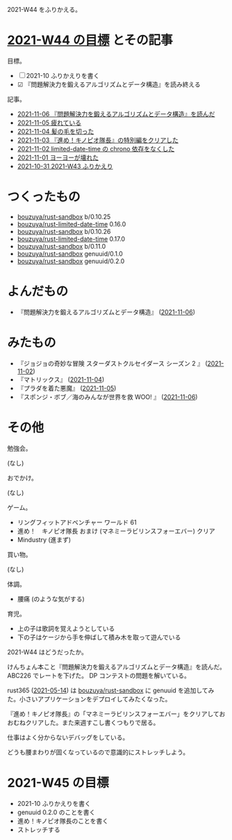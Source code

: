 2021-W44 をふりかえる。

# [2021-W44 の目標][2021-10-31] とその記事

目標。

- ☐ 2021-10 ふりかえりを書く
- ☑ 『問題解決力を鍛えるアルゴリズムとデータ構造』を読み終える

記事。

- [2021-11-06 『問題解決力を鍛えるアルゴリズムとデータ構造』を読んだ][2021-11-06]
- [2021-11-05 疲れている][2021-11-05]
- [2021-11-04 髪の毛を切った][2021-11-04]
- [2021-11-03 『進め！キノピオ隊長』の特別編をクリアした][2021-11-03]
- [2021-11-02 limited-date-time の chrono 依存をなくした][2021-11-02]
- [2021-11-01 ヨーヨーが壊れた][2021-11-01]
- [2021-10-31 2021-W43 ふりかえり][2021-10-31]

# つくったもの

- [bouzuya/rust-sandbox] b/0.10.25
- [bouzuya/rust-limited-date-time] 0.16.0
- [bouzuya/rust-sandbox] b/0.10.26
- [bouzuya/rust-limited-date-time] 0.17.0
- [bouzuya/rust-sandbox] b/0.11.0
- [bouzuya/rust-sandbox] genuuid/0.1.0
- [bouzuya/rust-sandbox] genuuid/0.2.0

# よんだもの

- 『問題解決力を鍛えるアルゴリズムとデータ構造』 ([2021-11-06])

# みたもの

- 『ジョジョの奇妙な冒険 スターダストクルセイダース シーズン 2 』 ([2021-11-02])
- 『マトリックス』 ([2021-11-04])
- 『プラダを着た悪魔』 ([2021-11-05])
- 『スポンジ・ボブ／海のみんなが世界を救 WOO! 』 ([2021-11-06])

# その他

勉強会。

(なし)

おでかけ。

(なし)

ゲーム。

- リングフィットアドベンチャー ワールド 61
- 進め！　キノピオ隊長 おまけ (マネミーラビリンスフォーエバー) クリア
- Mindustry (進まず)

買い物。

(なし)

体調。

- 腰痛 (のような気がする)

育児。

- 上の子は歌詞を覚えようとしている
- 下の子はケージから手を伸ばして積み木を取って遊んでいる

2021-W44 はどうだったか。

けんちょん本こと『問題解決力を鍛えるアルゴリズムとデータ構造』を読んだ。ABC226 でレートを下げた。 DP コンテストの問題を解いている。

rust365 ([2021-05-14]) は [bouzuya/rust-sandbox] に genuuid を追加してみた。小さいアプリケーションをデプロイしてみたくなった。

『進め！キノピオ隊長』の「マネミーラビリンスフォーエバー」をクリアしておおむねクリアした。また来週すこし書くつもりで居る。

仕事はよく分からないデバッグをしている。

どうも腰まわりが固くなっているので意識的にストレッチしよう。

# 2021-W45 の目標

- 2021-10 ふりかえりを書く
- genuuid 0.2.0 のことを書く
- 進め！キノピオ隊長のことを書く
- ストレッチする

[2021-05-14]: https://blog.bouzuya.net/2021/05/14/
[2021-10-31]: https://blog.bouzuya.net/2021/10/31/
[2021-11-01]: https://blog.bouzuya.net/2021/11/01/
[2021-11-02]: https://blog.bouzuya.net/2021/11/02/
[2021-11-03]: https://blog.bouzuya.net/2021/11/03/
[2021-11-04]: https://blog.bouzuya.net/2021/11/04/
[2021-11-05]: https://blog.bouzuya.net/2021/11/05/
[2021-11-06]: https://blog.bouzuya.net/2021/11/06/
[bouzuya/rust-limited-date-time]: https://github.com/bouzuya/rust-limited-date-time
[bouzuya/rust-sandbox]: https://github.com/bouzuya/rust-sandbox

